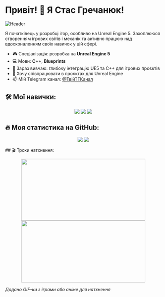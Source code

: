 # Привіт! 👋 Я Стас Гречанюк!

![Header](https://www.gifer.com/data/media/77/igry-video-igry-retro-igry.gif)  


Я початківець у розробці ігор, особливо на Unreal Engine 5. Захоплююся створенням ігрових світів і механік та активно працюю над вдосконаленням своїх навичок у цій сфері.

- 🎮 Спеціалізація: розробка на **Unreal Engine 5**
- 💻 Мови: **C++**, **Blueprints**
- 🌱 Зараз вивчаю: глибоку інтеграцію UE5 та C++ для ігрових проєктів
- 🤝 Хочу співпрацювати в проєктах для Unreal Engine
- 📫 Мій Telegram канал: [@ТвійТГКанал](https://t.me/ТвійТГКанал)

## 🛠️ Мої навички:

<p align="center">
  <img src="https://img.shields.io/badge/-C++-00599C?style=for-the-badge&logo=c%2B%2B&logoColor=fff" />
  <img src="https://img.shields.io/badge/-Unreal%20Engine%205-0E1128?style=for-the-badge&logo=unreal-engine&logoColor=fff" />
  <img src="https://img.shields.io/badge/-Git-F05032?style=for-the-badge&logo=git&logoColor=fff" />
</p>

## 🔥 Моя статистика на GitHub:

<p align="center">
  <img src="https://github-readme-stats.vercel.app/api?username=your-username&show_icons=true&theme=tokyonight&hide_border=true&hide_title=true" />
  <img src="https://github-readme-streak-stats.herokuapp.com/?user=your-username&theme=tokyonight&hide_border=true" />
</p>
## 🎬 Трохи натхнення:

<p align="center">
  <img src="https://media.giphy.com/media/vFKqnCdLPNOKc/giphy.gif" width="400" height="200" />
  <img src="https://media.giphy.com/media/3o7WIuVYzOfd2yyhO8/giphy.gif" width="400" height="200" />
</p>

*Додано GIF-ки з іграми або аніме для натхнення*
